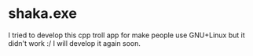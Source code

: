 # shaka.exe

I tried to develop this cpp troll app for make people use GNU+Linux but it didn't work :/ 
I will develop it again soon.
